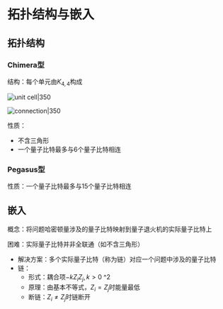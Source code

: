 # 拓扑结构与嵌入

## 拓扑结构
### Chimera型
结构：每个单元由$K_{4,4}$构成

![unit cell|350](https://s2.loli.net/2023/08/21/fLn65jaCv9NMlI7.png)

![connection|350](https://s2.loli.net/2023/08/21/lqV1DX7YUtFwpCo.png)

性质：

+ 不含三角形
+ 一个量子比特最多与6个量子比特相连

### Pegasus型
性质：一个量子比特最多与15个量子比特相连

## 嵌入
概念：将问题哈密顿量涉及的量子比特映射到量子退火机的实际量子比特上

困难：实际量子比特并非全联通（如不含三角形）

+ 解决方案：多个实际量子比特（称为链）对应一个问题中涉及的量子比特
+ 链：
	+ 形式：耦合项$-kZ_iZ_j,k>0$ ^2
	+ 原理：由基本不等式，$Z_i=Z_j$时能量最低
	+ 断链：$Z_i\not=Z_j$时链断开
